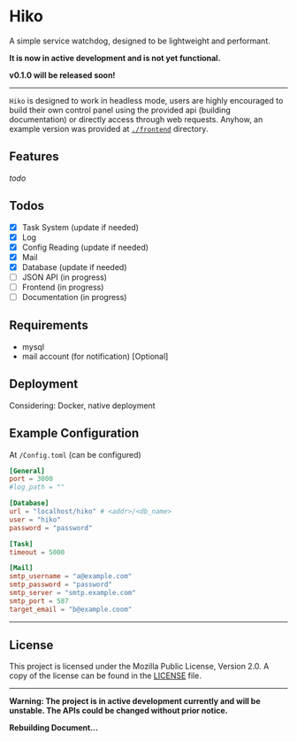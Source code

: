 # Hiko

A simple service watchdog, designed to be lightweight and performant.

**It is now in active development and is not yet functional.**

**v0.1.0 will be released soon!**

---

`Hiko` is designed to work in headless mode, users are highly encouraged to build their own control panel using the
provided api (building documentation) or directly access through web requests.
Anyhow, an example version was provided at [`./frontend`](frontend) directory.

## Features

*todo*

## Todos

- [x] Task System (update if needed)
- [x] Log
- [x] Config Reading (update if needed)
- [x] Mail
- [x] Database (update if needed)
- [ ] JSON API (in progress)
- [ ] Frontend (in progress)
- [ ] Documentation (in progress)

## Requirements

- mysql
- mail account (for notification) [Optional]

## Deployment

Considering: Docker, native deployment

## Example Configuration

At `/Config.toml` (can be configured)

```toml
[General]
port = 3000
#log_path = ""

[Database]
url = "localhost/hiko" # <addr>/<db_name>
user = "hiko"
password = "password"

[Task]
timeout = 5000

[Mail]
smtp_username = "a@example.com"
smtp_password = "password"
smtp_server = "smtp.example.com"
smtp_port = 587
target_email = "b@example.coom"

```

---

## License

This project is licensed under the Mozilla Public License, Version 2.0. A copy of the license can be found in
the [LICENSE](LICENSE) file.

---

**Warning: The project is in active development currently and will be unstable. The APIs could be changed without prior
notice.**

**Rebuilding Document...**
